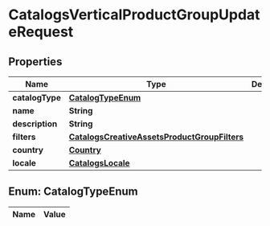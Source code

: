 

# CatalogsVerticalProductGroupUpdateRequest

## Properties

Name | Type | Description | Notes
------------ | ------------- | ------------- | -------------
**catalogType** | [**CatalogTypeEnum**](#CatalogTypeEnum) |  |  [optional]
**name** | **String** |  |  [optional]
**description** | **String** |  |  [optional]
**filters** | [**CatalogsCreativeAssetsProductGroupFilters**](CatalogsCreativeAssetsProductGroupFilters.md) |  |  [optional]
**country** | [**Country**](Country.md) |  |  [optional]
**locale** | [**CatalogsLocale**](CatalogsLocale.md) |  |  [optional]


## Enum: CatalogTypeEnum

Name | Value
---- | -----




